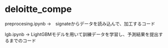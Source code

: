 # deloitte_compe
preprocesing.ipynb →　signateからデータを読み込んで、加工するコード

lgb.ipynb → LightGBMモデルを用いて訓練データを学習し、予測結果を提出するまでのコード
